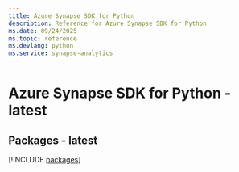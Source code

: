```yaml
---
title: Azure Synapse SDK for Python
description: Reference for Azure Synapse SDK for Python
ms.date: 09/24/2025
ms.topic: reference
ms.devlang: python
ms.service: synapse-analytics
---
```

# Azure Synapse SDK for Python - latest
## Packages - latest
[!INCLUDE [packages](synapse-index.md)]